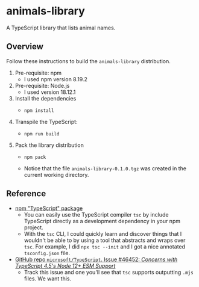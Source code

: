  # animals-library

A TypeScript library that lists animal names.


## Overview

Follow these instructions to build the `animals-library` distribution.

1. Pre-requisite: npm
    * I used npm version 8.19.2
2. Pre-requisite: Node.js
    * I used version 18.12.1
3. Install the dependencies
   * ```shell
     npm install
     ```
4. Transpile the TypeScript:
   * ```shell
     npm run build
     ```
5. Pack the library distribution
   * ```shell
     npm pack
     ```
   * Notice that the file `animals-library-0.1.0.tgz` was created in the current working directory.


## Reference

* [npm "TypeScript" package](https://www.npmjs.com/package/typescript)
  * You can easily use the TypeScript compiler `tsc` by include TypeScript directly as a development dependency in your
    npm project.
  * With the `tsc` CLI, I could quickly learn and discover things that I wouldn't be able to by using a tool that abstracts
    and wraps over `tsc`. For example, I did `npx tsc --init` and I got a nice annotated `tsconfig.json` file. 
* [GitHub repo `microsoft/TypeScript`. Issue #46452: *Concerns with TypeScript 4.5's Node 12+ ESM Support*](https://github.com/microsoft/TypeScript/issues/46452)
  * Track this issue and one you'll see that `tsc` supports outputting `.mjs` files. We want this.
